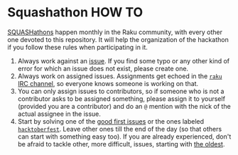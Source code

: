 # Squashathon HOW TO

[SQUASHathons](https://github.com/rakudo/rakudo/wiki/Monthly-Bug-Squash-Day)
happen monthly in the Raku community, with every other one devoted
to this repository. It will help the organization of the hackathon if
you follow these rules when participating in it.

1. Always work against an [issue](https://github.com/Raku/doc/issues). If you find some typo or any other kind of error for which an issue does not exist, please create one.
2. Always work on assigned issues. Assignments get echoed in the [`raku` IRC channel](https://web.libera.chat/?channel=#raku), so everyone knows someone is working on that.
3. You can only assign issues to contributors, so if someone who is
   not a contributor asks to be assigned something, please assign it
   to yourself (provided you are a contributor) and do an `@` mention with the nick of the actual
   assignee in the issue.
4. Start by solving one of the
   [good first issues](https://github.com/Raku/doc/issues?q=is%3Aissue+is%3Aopen+label%3A%22good+first+issue%22)
   or the ones labeled
   [`hacktoberfest`](https://github.com/Raku/doc/issues?q=is%3Aissue+is%3Aopen+label%3AHacktoberfest). Leave
   other ones till the end of the day (so that others can start with
   something easy too). If you are already experienced, don't be
   afraid to tackle other, more difficult, issues, starting with
   [the oldest](https://github.com/Raku/doc/issues?q=is%3Aissue+is%3Aopen+sort%3Acreated-asc).
